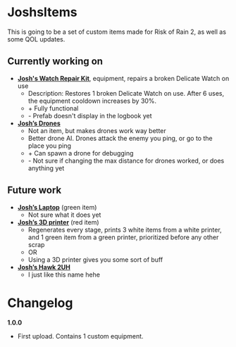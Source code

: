 # JoshsItems

This is going to be a set of custom items made for Risk of Rain 2, as well as some QOL updates.

## Currently working on
- <ins>**Josh's Watch Repair Kit**</ins>, equipment, repairs a broken Delicate Watch on use
   - Description: Restores 1 broken Delicate Watch on use. After 6 uses, the equipment cooldown increases by 30%.
   - \+ Fully functional
   - \- Prefab doesn't display in the logbook yet
- <ins>**Josh’s Drones**</ins>
   - Not an item, but makes drones work way better
   - Better drone AI. Drones attack the enemy you ping, or go to the place you ping
   - \+ Can spawn a drone for debugging
   - \- Not sure if changing the max distance for drones worked, or does anything yet

## Future work
- <ins>**Josh’s Laptop**</ins> (green item) 
   - Not sure what it does yet
- <ins>**Josh’s 3D printer**</ins> (red item)
   - Regenerates every stage, prints 3 white items from a white printer, and 1 green item from a green printer, prioritized before any other scrap
   - OR
   - Using a 3D printer gives you some sort of buff
- <ins>**Josh’s Hawk 2UH**</ins> 
   - I just like this name hehe


# Changelog
**1.0.0**
- First upload. Contains 1 custom equipment.
